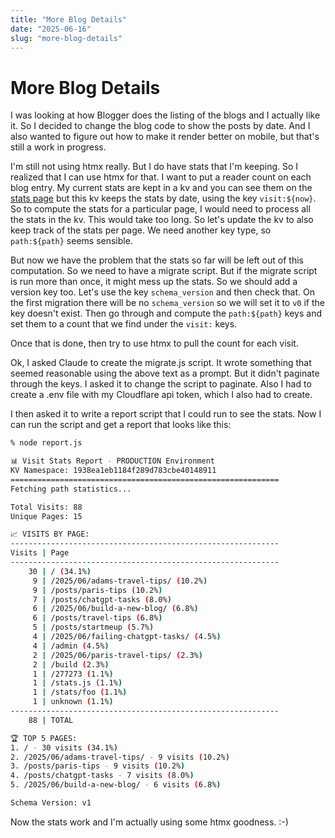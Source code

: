 ```yaml
---
title: "More Blog Details"
date: "2025-06-16"
slug: "more-blog-details"
---
```


# More Blog Details


I was looking at how Blogger does the listing of the blogs and I actually like it.  So I decided to change the blog code to show the posts by date.  And I also wanted to figure out how to make it render better on mobile, but that's still a work in progress.  

I'm still not using htmx really.   But I do have stats that I'm keeping.  So I realized that I can use htmx for that.  I want to put a reader count on each blog entry.  My current stats are kept in a kv and you can see them on the [stats page](/stats) but this kv keeps the stats by date, using the key `visit:${now}`.  So to compute the stats for a particular page, I would need to process all the stats in the kv.  This would take too long.  So let's update the kv to also keep track of the stats per page.  We need another key type, so `path:${path}` seems sensible.

But now we have the problem that the stats so far will be left out of this computation.  So we need to have a migrate script.  But if the migrate script is run more than once, it might mess up the stats.  So we should add a version key too.   Let's use the key `schema_version` and then check that.  On the first migration there will be no `schema_version` so we will set it to `v0` if the key doesn't exist.  Then go through and compute the `path:${path}` keys and set them to a count that we find under the `visit:` keys.  

Once that is done, then try to use htmx to pull the count for each visit.  

Ok, I asked Claude to create the migrate.js script. It wrote something that seemed reasonable using the above text as a prompt. But it didn't paginate through the keys.  I asked it to change the script to paginate.  Also I had to create a .env file with my Cloudflare api token, which I also had to create.  

I then asked it to write a report script that I could run to see the stats.  Now I can run the script and get a report that looks like this:

```bash
% node report.js

📊 Visit Stats Report - PRODUCTION Environment
KV Namespace: 1938ea1eb1184f289d783cbe40148911
============================================================
Fetching path statistics...

Total Visits: 88
Unique Pages: 15

📈 VISITS BY PAGE:
------------------------------------------------------------
Visits | Page
------------------------------------------------------------
    30 | / (34.1%)
     9 | /2025/06/adams-travel-tips/ (10.2%)
     9 | /posts/paris-tips (10.2%)
     7 | /posts/chatgpt-tasks (8.0%)
     6 | /2025/06/build-a-new-blog/ (6.8%)
     6 | /posts/travel-tips (6.8%)
     5 | /posts/startmeup (5.7%)
     4 | /2025/06/failing-chatgpt-tasks/ (4.5%)
     4 | /admin (4.5%)
     2 | /2025/06/paris-travel-tips/ (2.3%)
     2 | /build (2.3%)
     1 | /277273 (1.1%)
     1 | /stats.js (1.1%)
     1 | /stats/foo (1.1%)
     1 | unknown (1.1%)
------------------------------------------------------------
    88 | TOTAL

🏆 TOP 5 PAGES:
1. / - 30 visits (34.1%)
2. /2025/06/adams-travel-tips/ - 9 visits (10.2%)
3. /posts/paris-tips - 9 visits (10.2%)
4. /posts/chatgpt-tasks - 7 visits (8.0%)
5. /2025/06/build-a-new-blog/ - 6 visits (6.8%)

Schema Version: v1
```

Now the stats work and I'm actually using some htmx goodness. :-)

